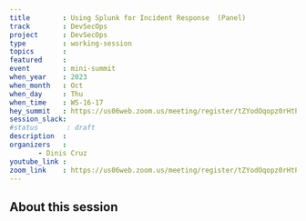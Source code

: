 ```yaml
---
title        : Using Splunk for Incident Response  (Panel)
track        : DevSecOps
project      : DevSecOps
type         : working-session
topics       :
featured     :
event        : mini-summit
when_year    : 2023
when_month   : Oct
when_day     : Thu
when_time    : WS-16-17
hey_summit   : https://us06web.zoom.us/meeting/register/tZYodOqopz0rHtP81NqELHk2UsLCeJZuXB3v 
session_slack:
#status       : draft
description  :
organizers   :
       - Dinis Cruz
youtube_link :
zoom_link    : https://us06web.zoom.us/meeting/register/tZYodOqopz0rHtP81NqELHk2UsLCeJZuXB3v 
---
```


## About this session
